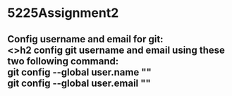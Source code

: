 # 5225Assignment2<br>
<h2>Config username and email for git:<br><>h2
config git username and email using these two following command:<br>
git config --global user.name "<email id>"<br>
git config --global user.email "<your email>"<br>
